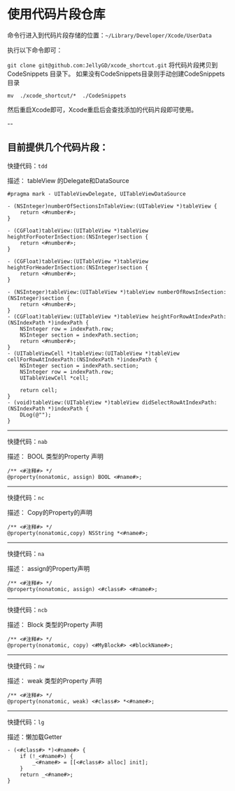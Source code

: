 
# 使用代码片段仓库

命令行进入到代码片段存储的位置：`~/Library/Developer/Xcode/UserData` 

执行以下命令即可：

`
git clone git@github.com:JellyGD/xcode_shortcut.git
`
将代码片段拷贝到 CodeSnippets 目录下。 如果没有CodeSnippets目录则手动创建CodeSnippets目录

`mv  ./xcode_shortcut/*  ./CodeSnippets`

然后重启Xcode即可，Xcode重启后会查找添加的代码片段即可使用。

-- 

## 目前提供几个代码片段：

快捷代码：`tdd`  

描述： tableView 的Delegate和DataSource

```objc
#pragma mark - UITableViewDelegate, UITableViewDataSource

- (NSInteger)numberOfSectionsInTableView:(UITableView *)tableView {
    return <#number#>;
}

- (CGFloat)tableView:(UITableView *)tableView heightForFooterInSection:(NSInteger)section {
    return <#number#>;
}

- (CGFloat)tableView:(UITableView *)tableView heightForHeaderInSection:(NSInteger)section {
    return <#number#>;
}

- (NSInteger)tableView:(UITableView *)tableView numberOfRowsInSection:(NSInteger)section {
    return <#number#>;
}
- (CGFloat)tableView:(UITableView *)tableView heightForRowAtIndexPath:(NSIndexPath *)indexPath {
    NSInteger row = indexPath.row;
    NSInteger section = indexPath.section;
    return <#number#>;
}
- (UITableViewCell *)tableView:(UITableView *)tableView cellForRowAtIndexPath:(NSIndexPath *)indexPath {
    NSInteger section = indexPath.section;
    NSInteger row = indexPath.row;
    UITableViewCell *cell;
    
    return cell;
}
- (void)tableView:(UITableView *)tableView didSelectRowAtIndexPath:(NSIndexPath *)indexPath {
    DLog(@"");
}
```
---
快捷代码：`nab` 

描述： BOOL 类型的Property 声明

```objc
/** <#注释#> */
@property(nonatomic, assign) BOOL <#name#>;
```
---
快捷代码：`nc` 

描述： Copy的Property的声明

```objc
/** <#注释#> */
@property(nonatomic,copy) NSString *<#name#>;
```

---
快捷代码：`na` 

描述： assign的Property声明

```objc
/** <#注释#> */
@property(nonatomic, assign) <#class#> <#name#>;

```

---
快捷代码：`ncb` 

描述： Block 类型的Property 声明

```objc
/** <#注释#> */
@property(nonatomic, copy) <#MyBlock#> <#blockName#>;

```

---
快捷代码：`nw` 

描述： weak 类型的Property 声明

```objc
/** <#注释#> */
@property(nonatomic, weak) <#class#> *<#name#>;

```

---
快捷代码：`lg` 

描述：懒加载Getter 

```objc
- (<#class#> *)<#name#> {
    if (!_<#name#>) {
        _<#name#> = [[<#class#> alloc] init];
    }
    return _<#name#>;
}

```
